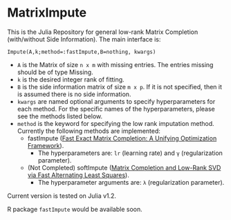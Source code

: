 # MatrixImpute
 
This is the Julia Repository for general low-rank Matrix Completion (with/without Side Information). The main interface is:

`Impute(A,k;method=:fastImpute,B=nothing, kwargs)`


- `A` is the Matrix of size `n x m` with missing entries. The entries missing should be of type Missing.
- `k` is the desired integer rank of fitting.
- `B` is the side information matrix of size `m x p`. If it is not specified, then it is assumed there is no side information.
- `kwargs` are named optional arguments to specify hyperparameters for each method. For the specific names of the hyperparameters, please see the methods listed below.
- `method` is the keyword for specifying the low rank imputation method. Currently the following methods are implemented:
   - fastImpute ([Fast Exact Matrix Completion: A Unifying Optimization Framework](https://arxiv.org/abs/1910.09092)). 
      - The hyperparameters are: `lr` (learning rate) and `γ` (regularization parameter).
   - (Not Completed) softImpute ([Matrix Completion and Low-Rank SVD via Fast Alternating Least Squares](https://arxiv.org/pdf/1410.2596)). 
      - The hyperparameter arguments are: `λ` (regularization parameter). 

Current version is tested on Julia v1.2.

R package `fastImpute` would be available soon.
